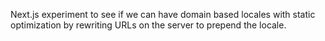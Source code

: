Next.js experiment to see if we can have domain based locales with static optimization by rewriting URLs on the server to prepend the locale.
